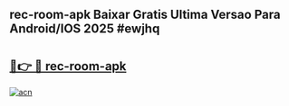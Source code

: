 ## rec-room-apk Baixar Gratis Ultima Versao Para Android/IOS 2025 #ewjhq

# <h2><a href="https://ainizakaria.my?title=rec-room-apk&ref=20M">🔗👉 🔴 rec-room-apk</a></h2>

[![acn](https://github.com/user-attachments/assets/0f9c940e-d8b0-45ae-aac7-cd30a18b3e1c)](https://ainizakaria.my?title=rec-room-apk&ref=20M)

